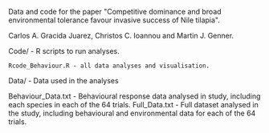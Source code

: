 Data and code for the paper "Competitive dominance and broad environmental tolerance favour invasive success of Nile tilapia".

Carlos A. Gracida Juarez, Christos C. Ioannou and Martin J. Genner.

Code/ - R scripts to run analyses.

    Rcode_Behaviour.R - all data analyses and visualisation.

Data/ - Data used in the analyses

  Behaviour_Data.txt - Behavioural response data analysed in study, including each species in each of the 64 trials.
  Full_Data.txt - Full dataset analysed in the study, including behavioural and environmental data for each of the 64 trials.
